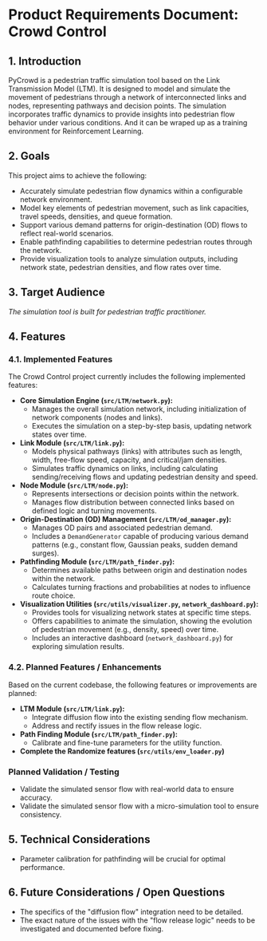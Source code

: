 # Product Requirements Document: Crowd Control

## 1. Introduction

PyCrowd is a pedestrian traffic simulation tool based on the Link Transmission Model (LTM). It is designed to model and simulate the movement of pedestrians through a network of interconnected links and nodes, representing pathways and decision points. The simulation incorporates traffic dynamics to provide insights into pedestrian flow behavior under various conditions. And it can be wraped up as a training environment for Reinforcement Learning.

## 2. Goals

This project aims to achieve the following:
*   Accurately simulate pedestrian flow dynamics within a configurable network environment.
*   Model key elements of pedestrian movement, such as link capacities, travel speeds, densities, and queue formation.
*   Support various demand patterns for origin-destination (OD) flows to reflect real-world scenarios.
*   Enable pathfinding capabilities to determine pedestrian routes through the network.
*   Provide visualization tools to analyze simulation outputs, including network state, pedestrian densities, and flow rates over time.

## 3. Target Audience

*The simulation tool is built for pedestrian traffic practitioner.* 

## 4. Features

### 4.1. Implemented Features

The Crowd Control project currently includes the following implemented features:
*   **Core Simulation Engine (`src/LTM/network.py`):**
    *   Manages the overall simulation network, including initialization of network components (nodes and links).
    *   Executes the simulation on a step-by-step basis, updating network states over time.
*   **Link Module (`src/LTM/link.py`):**
    *   Models physical pathways (links) with attributes such as length, width, free-flow speed, capacity, and critical/jam densities.
    *   Simulates traffic dynamics on links, including calculating sending/receiving flows and updating pedestrian density and speed.
*   **Node Module (`src/LTM/node.py`):**
    *   Represents intersections or decision points within the network.
    *   Manages flow distribution between connected links based on defined logic and turning movements.
*   **Origin-Destination (OD) Management (`src/LTM/od_manager.py`):**
    *   Manages OD pairs and associated pedestrian demand.
    *   Includes a `DemandGenerator` capable of producing various demand patterns (e.g., constant flow, Gaussian peaks, sudden demand surges).
*   **Pathfinding Module (`src/LTM/path_finder.py`):**
    *   Determines available paths between origin and destination nodes within the network.
    *   Calculates turning fractions and probabilities at nodes to influence route choice.
*   **Visualization Utilities (`src/utils/visualizer.py`, `network_dashboard.py`):**
    *   Provides tools for visualizing network states at specific time steps.
    *   Offers capabilities to animate the simulation, showing the evolution of pedestrian movement (e.g., density, speed) over time.
    *   Includes an interactive dashboard (`network_dashboard.py`) for exploring simulation results.

### 4.2. Planned Features / Enhancements

Based on the current codebase, the following features or improvements are planned:

*   **LTM Module (`src/LTM/link.py`):**
    *   Integrate diffusion flow into the existing sending flow mechanism.
    *   Address and rectify issues in the flow release logic.
*   **Path Finding Module (`src/LTM/path_finder.py`):**
    *   Calibrate and fine-tune parameters for the utility function.
*   **Complete the Randomize features (`src/utils/env_loader.py`)**

### Planned Validation / Testing

* Validate the simulated sensor flow with real-world data to ensure accuracy.
* Validate the simulated sensor flow with a micro-simulation tool to ensure consistency.


## 5. Technical Considerations

*   Parameter calibration for pathfinding will be crucial for optimal performance.

## 6. Future Considerations / Open Questions

*   The specifics of the "diffusion flow" integration need to be detailed.
*   The exact nature of the issues with the "flow release logic" needs to be investigated and documented before fixing. 